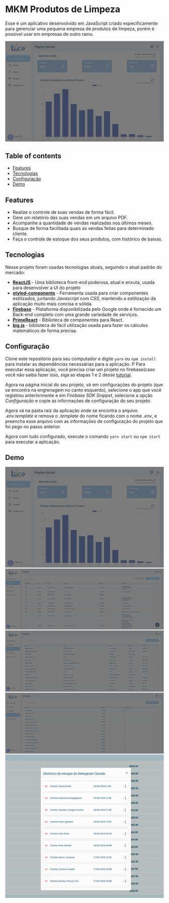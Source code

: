 # MKM Produtos de Limpeza

Esse é um aplicativo desenvolvido em JavaScript criado especificamente para gerenciar uma pequena empresa de produtos de limpeza, porém é possivel usar em empresas de outro ramo.

![Alt text](/demo/Dashboard.png "Página inicial")

## Table of contents
* [Features](#features)
* [Tecnologias](#tecnologias)
* [Configuração](#configuração)
* [Demo](#demo)

## Features
* Realize o controle de suas vendas de forma fácil.
* Gere um relatório das suas vendas em um arquivo PDF.
* Acompanhe a quantidade de vendas realizadas nos últimos meses.
* Busque de forma facilitada quais as vendas feitas para determinado cliente.
* Faça o controle de estoque dos seus produtos, com histórico de baixas.
	
## Tecnologias
Nesse projeto foram usadas tecnologias atuais, seguindo o atual padrão do mercado:
* [**ReactJS**](https://pt-br.reactjs.org/) - Uma biblioteca front-end poderosa, atual e enxuta, usada para desenvolver a UI do projeto
* [**styled-components**](https://styled-components.com/) - Ferramenta usada para criar componentes estilizados, juntando *Javascript* com *CSS*, mantendo a estilização da aplicação muito mais concisa e sólida.
* [**Firebase**](https://firebase.google.com) - Plataforma disponibilizada pelo Google onde é fornecido um Back-end completo com uma grande variedade de serviços.
* [**PrimeReact**](http://primefaces.org/primereact/) - Biblioteca de componentes para React.
* [**big.js**](https://mikemcl.github.io/big.js/) - biblioteca de fácil utilização usada para fazer os cálculos matemáticos de forma precisa.
	
## Configuração
Clone este repositório para seu computador e digite `yarn` ou `npm install` para instalar as dependências necessárias para a aplicação.
  P
  Para executar essa aplicação, você precisa criar um projeto no firebase(caso você não saiba fazer isso, siga as etapas 1 e 2 desse [tutorial](https://firebase.google.com/docs/web/setup#aplicativos-node.js).

  Agora na página inicial do seu projeto, vá em configurações do projeto (que se encontra na engrenagem no canto esquerdo), selecione o app que você registrou anteriormente e em *Firebase SDK Snippet*, selecione a opção *Configuração* e copie as informações de configuração do seu projeto. 

  Agora vá na pasta raiz da aplicação onde se encontra o arquivo *.env.template* e remova o *.template* do nome ficando com o nome *.env*, e preencha esse arquivo com as informações de configuração do projeto que foi pego no passo anterior. 

  Agora com tudo configurado, execute o comando `yarn start` ou `npm start` para executar a aplicação.
  
  ## Demo
  
  ![Alt text](/demo/Dashboard.png "Página inicial")
  ![Alt text](/demo/Sales.png "Vendas")
  ![Alt text](/demo/Clients.png "Clientes")
  ![Alt text](/demo/Products.png "Produtos")
  ![Alt text](/demo/StockHistory.png "Histórico de estoque")
